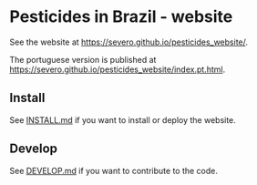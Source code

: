 # Pesticides in Brazil - website

See the website at https://severo.github.io/pesticides_website/.

The portuguese version is published at
https://severo.github.io/pesticides_website/index.pt.html.

## Install

See [INSTALL.md](./INSTALL.md) if you want to install or deploy the website.

## Develop

See [DEVELOP.md](./DEVELOP.md) if you want to contribute to the code.
